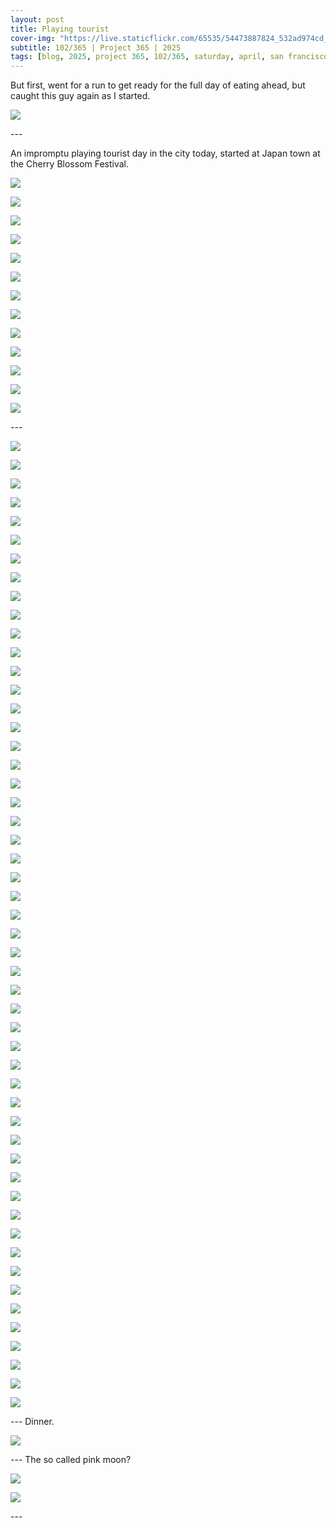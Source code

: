 ```yaml
---
layout: post
title: Playing tourist
cover-img: "https://live.staticflickr.com/65535/54473887824_532ad974cd_h.jpg"
subtitle: 102/365 | Project 365 | 2025
tags: [blog, 2025, project 365, 102/365, saturday, april, san francisco, tour, japan town, china town]
---
```

<style>
  .intro-header.big-img {
    background-position:center; 
  }
</style>
But first, went for a run to get ready for the full day of eating ahead, but caught this guy again as I started.
<p class="post-img-wrap">
  <img src="https://live.staticflickr.com/65535/54448410955_a5c22df2b6_h.jpg">
</p>
---

An impromptu playing tourist day in the city today, started at Japan town at the Cherry Blossom Festival.
<p class="post-img-wrap">
  <img src="https://live.staticflickr.com/65535/54448227009_e278d62151_h.jpg">
</p>
<p class="post-img-wrap">
  <img src="https://live.staticflickr.com/65535/54448044751_0cd396d57a_h.jpg">
</p>
<p class="post-img-wrap">
  <img src="https://live.staticflickr.com/65535/54448283383_99244b4523_h.jpg">
</p>
<p class="post-img-wrap">
  <img src="https://live.staticflickr.com/65535/54447181567_b9cce65867_h.jpg">
</p>
<p class="post-img-wrap">
  <img src="https://live.staticflickr.com/65535/54448411985_1669b700b3_h.jpg">
</p>
<p class="post-img-wrap">
  <img src="https://live.staticflickr.com/65535/54448412585_0281556c75_h.jpg">
</p>
<p class="post-img-wrap">
  <img src="https://live.staticflickr.com/65535/54448412665_f4c6884eec_h.jpg">
</p>
<p class="post-img-wrap">
  <img src="https://live.staticflickr.com/65535/54447182562_5dcf094ade_h.jpg">
</p>
<p class="post-img-wrap">
  <img src="https://live.staticflickr.com/65535/54448228594_777cdd6f91_h.jpg">
</p>
<p class="post-img-wrap">
  <img src="https://live.staticflickr.com/65535/54448284688_8bb565d898_h.jpg">
</p>
<p class="post-img-wrap">
  <img src="https://live.staticflickr.com/65535/54447182912_048ec1162d_h.jpg">
</p>
<p class="post-img-wrap">
  <img src="https://live.staticflickr.com/65535/54448046636_ad60f82274_h.jpg">
</p>
<p class="post-img-wrap">
  <img src="https://live.staticflickr.com/65535/54448413525_a951f72c69_h.jpg">
</p>
---
<p class="post-img-wrap">
  <img src="https://live.staticflickr.com/65535/54447183282_b203d29213_h.jpg">
</p>
<p class="post-img-wrap">
  <img src="https://live.staticflickr.com/65535/54448285228_2d58134734_h.jpg">
</p>
<p class="post-img-wrap">
  <img src="https://live.staticflickr.com/65535/54447183392_bd27aa3dce_h.jpg">
</p>
<p class="post-img-wrap">
  <img src="https://live.staticflickr.com/65535/54448285453_eb8f577acc_h.jpg">
</p>
<p class="post-img-wrap">
  <img src="https://live.staticflickr.com/65535/54447183527_204903e4ac_h.jpg">
</p>
<p class="post-img-wrap">
  <img src="https://live.staticflickr.com/65535/54448047171_0d733eabb2_h.jpg">
</p>
<p class="post-img-wrap">
  <img src="https://live.staticflickr.com/65535/54447183602_13c3b2d963_h.jpg">
</p>
<p class="post-img-wrap">
  <img src="https://live.staticflickr.com/65535/54447183622_604a2e7de9_h.jpg">
</p>
<p class="post-img-wrap">
  <img src="https://live.staticflickr.com/65535/54448414080_0550c2a8bb_h.jpg">
</p>
<p class="post-img-wrap">
  <img src="https://live.staticflickr.com/65535/54448229974_ce05d7d8d9_h.jpg">
</p>
<p class="post-img-wrap">
  <img src="https://live.staticflickr.com/65535/54448414510_bdc29f1558_h.jpg">
</p>
<p class="post-img-wrap">
  <img src="https://live.staticflickr.com/65535/54448286133_23e3649c42_h.jpg">
</p>
<p class="post-img-wrap">
  <img src="https://live.staticflickr.com/65535/54473147467_2a5c8803aa_h.jpg">
</p>
<p class="post-img-wrap">
  <img src="https://live.staticflickr.com/65535/54448539366_f709f13866_h.jpg">
</p>
<p class="post-img-wrap">
  <img src="https://live.staticflickr.com/65535/54448782138_edf2e25946_h.jpg">
</p>
<p class="post-img-wrap">
  <img src="https://live.staticflickr.com/65535/54448722174_7ef3daae28_h.jpg">
</p>
<p class="post-img-wrap">
  <img src="https://live.staticflickr.com/65535/54448722344_64ece47901_h.jpg">
</p>
<p class="post-img-wrap">
  <img src="https://live.staticflickr.com/65535/54448782548_141e4aad1c_h.jpg">
</p>
<p class="post-img-wrap">
  <img src="https://live.staticflickr.com/65535/54448540601_c95f0f5517_h.jpg">
</p>
<p class="post-img-wrap">
  <img src="https://live.staticflickr.com/65535/54448540711_8583ffcc27_h.jpg">
</p>
<p class="post-img-wrap">
  <img src="https://live.staticflickr.com/65535/54447678232_81e989b555_h.jpg">
</p>
<p class="post-img-wrap">
  <img src="https://live.staticflickr.com/65535/54448540816_35bd1aa463_h.jpg">
</p>
<p class="post-img-wrap">
  <img src="https://live.staticflickr.com/65535/54448540901_b1ce76ef4d_h.jpg">
</p>
<p class="post-img-wrap">
  <img src="https://live.staticflickr.com/65535/54473887824_532ad974cd_h.jpg">
</p>
<p class="post-img-wrap">
  <img src="https://live.staticflickr.com/65535/54448783258_a754b5bb16_h.jpg">
</p>
<p class="post-img-wrap">
  <img src="https://live.staticflickr.com/65535/54447678452_3f7a998195_h.jpg">
</p>
<p class="post-img-wrap">
  <img src="https://live.staticflickr.com/65535/54448909775_2fdbc69951_h.jpg">
</p>
<p class="post-img-wrap">
  <img src="https://live.staticflickr.com/65535/54473920184_40f109a225_h.jpg">
</p>
<p class="post-img-wrap">
  <img src="https://live.staticflickr.com/65535/54448784023_16c799aa4d_h.jpg">
</p>
<p class="post-img-wrap">
  <img src="https://live.staticflickr.com/65535/54448784363_063194bdd5_h.jpg">
</p>
<p class="post-img-wrap">
  <img src="https://live.staticflickr.com/65535/54447679902_c400ea7eba_h.jpg">
</p>
<p class="post-img-wrap">
  <img src="https://live.staticflickr.com/65535/54448911705_7be2886fe9_h.jpg">
</p>
<p class="post-img-wrap">
  <img src="https://live.staticflickr.com/65535/54473739101_816c19c5bb_h.jpg">
</p>
<p class="post-img-wrap">
  <img src="https://live.staticflickr.com/65535/54448544041_0de45889ff_h.jpg">
</p>
<p class="post-img-wrap">
  <img src="https://live.staticflickr.com/65535/54448786193_497a492984_h.jpg">
</p>
<p class="post-img-wrap">
  <img src="https://live.staticflickr.com/65535/54448544136_4518c82a60_h.jpg">
</p>
<p class="post-img-wrap">
  <img src="https://live.staticflickr.com/65535/54448725899_8af52f53fb_h.jpg">
</p>
<p class="post-img-wrap">
  <img src="https://live.staticflickr.com/65535/54448912685_ae4b09add1_h.jpg">
</p>
<p class="post-img-wrap">
  <img src="https://live.staticflickr.com/65535/54448726209_7015308eaa_h.jpg">
</p>
<p class="post-img-wrap">
  <img src="https://live.staticflickr.com/65535/54474025834_d317712afc_h.jpg">
</p>
<p class="post-img-wrap">
  <img src="https://live.staticflickr.com/65535/54474188555_3da4a42fb4_h.jpg">
</p>
<p class="post-img-wrap">
  <img src="https://live.staticflickr.com/65535/54474120643_2590a49cb5_h.jpg">
</p>
<p class="post-img-wrap">
  <img src="https://live.staticflickr.com/65535/54447682412_c756adc3e3_h.jpg">
</p>
<p class="post-img-wrap">
  <img src="https://live.staticflickr.com/65535/54448546016_31d600ec15_h.jpg">
</p>
<p class="post-img-wrap">
  <img src="https://live.staticflickr.com/65535/54448788173_c434b96a4d_h.jpg">
</p>
<p class="post-img-wrap">
  <img src="https://live.staticflickr.com/65535/54447683237_0c05807998_h.jpg">
</p>
<p class="post-img-wrap">
  <img src="https://live.staticflickr.com/65535/54448728084_fc9eb6efe9_h.jpg">
</p>
<p class="post-img-wrap">
  <img src="https://live.staticflickr.com/65535/54448728174_75cd4c038d_h.jpg">
</p>
<p class="post-img-wrap">
  <img src="https://live.staticflickr.com/65535/54474151298_c202686b52_h.jpg">
</p>
<p class="post-img-wrap">
  <img src="https://live.staticflickr.com/65535/54447684027_3a9ab306ea_h.jpg">
</p>
<p class="post-img-wrap">
  <img src="https://live.staticflickr.com/65535/54448789603_e2fc35b2df_h.jpg">
</p>
<p class="post-img-wrap">
  <img src="https://live.staticflickr.com/65535/54448547921_d373636ccf_h.jpg">
</p>
---
Dinner.
<p class="post-img-wrap">
  <img src="https://live.staticflickr.com/65535/54448790133_07767a798e_h.jpg">
</p>
---
The so called pink moon?
<p class="post-img-wrap">
  <img src="https://live.staticflickr.com/65535/54448548641_eab6626358_h.jpg">
</p>
<p class="post-img-wrap">
  <img src="https://live.staticflickr.com/65535/54447685432_d07848697c_h.jpg">
</p>
---
